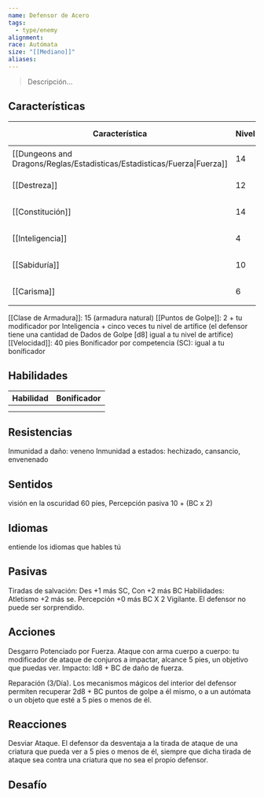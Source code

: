```yaml
---
name: Defensor de Acero
tags:
  - type/enemy
alignment: 
race: Autómata
size: "[[Mediano]]"
aliases:
---
```

> Descripción...
## Características
| Característica                                                           | Nivel | Bonificador | Lanzar dado      |
| ------------------------------------------------------------------------ | ----- | ----------- | ---------------- |
| [[Dungeons and Dragons/Reglas/Estadisticas/Estadisticas/Fuerza\|Fuerza]] | 14    | +2          | `dice: 1d20 + 0` |
| [[Destreza]]                                                             | 12    | +1          | `dice: 1d20 + 0` |
| [[Constitución]]                                                         | 14    | +2          | `dice: 1d20 + 0` |
| [[Inteligencia]]                                                         | 4     | -3          | `dice: 1d20 + 0` |
| [[Sabiduría]]                                                            | 10    | +0          | `dice: 1d20 + 0` |
| [[Carisma]]                                                              | 6     | -2          | `dice: 1d20 + 0` |

[[Clase de Armadura]]: 15 (armadura natural)
[[Puntos de Golpe]]: 2 + tu modificador por Inteligencia + cinco veces tu nivel de artífice (el defensor tiene una cantidad de Dados de Golpe [d8] igual a tu nivel de artífice)
[[Velocidad]]: 40 pies
Bonificador por competencia (SC): igual a tu boníficador

## Habilidades

| Habilidad | Bonificador |
| --------- | ----------- |
|           |             |
|           |             |
## Resistencias

Inmunidad a daño: veneno
Inmunidad a estados: hechizado, cansancio, envenenado

## Sentidos

visión en la oscuridad 60 píes, Percepción pasiva 10 + (BC x 2)

## Idiomas

entiende los idiomas que hables tú

## Pasivas

Tiradas de salvación: Des +1 más SC, Con +2 más BC
Habilidades: Atletismo +2 más se. Percepción +0 más BC X 2
Vigilante. El defensor no puede ser sorprendido.

## Acciones

Desgarro Potenciado por Fuerza. Ataque con arma cuerpo a cuerpo: tu modificador de ataque de conjuros a impactar, alcance 5 pies, un objetivo que puedas ver. Impacto: ld8 + BC de daño de fuerza.

Reparación (3/Día). Los mecanismos mágicos del interior del defensor permiten recuperar 2d8 + BC puntos de golpe a él mismo, o a un autómata o un objeto que esté a 5 pies o menos de él.

## Reacciones

Desviar Ataque. El defensor da desventaja a la tirada de ataque de una criatura que pueda ver a 5 pies o menos de él, siempre que dicha tirada de ataque sea contra una criatura que no sea el propio defensor.

## Desafío



